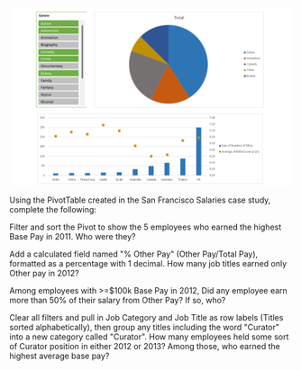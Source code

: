 
<p align="center">
    <img src="https://github.com/mathewqpmiller/Excel-PivotTables/blob/main/Images/Section5HomeworkPics/5.6HomeworkPic.png?w=1260">
</p>

Using the PivotTable created in the San Francisco Salaries case study, complete the following:

Filter and sort the Pivot to show the 5 employees who earned the highest Base Pay in 2011. Who were they?

Add a calculated field named "% Other Pay" (Other Pay/Total Pay), formatted as a percentage with 1 decimal. How many job titles earned only Other pay in 2012?

Among employees with >=$100k Base Pay in 2012, Did any employee earn more than 50% of their salary from Other Pay? If so, who?

Clear all filters and pull in Job Category and Job Title as row labels (Titles sorted alphabetically), then group any titles including the word "Curator" into a new category called "Curator". How many employees held some sort of Curator position in either 2012 or 2013? Among those, who earned the highest average base pay?